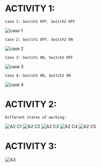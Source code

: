 # ACTIVITY 1:
    Case 1: Switch1 OFF, Switch2 OFF
![case 1](https://user-images.githubusercontent.com/89760551/133736476-b0c631ca-6a2d-46a6-837b-7e401847d6b2.png)

    Case 2: Switch1 OFF, Switch2 ON
![case 2](https://user-images.githubusercontent.com/89760551/133736578-bb10b617-35c0-4329-8e05-7c6f4d46ae20.png)

    Case 3: Switch1 ON, Switch2 OFF
![case 3](https://user-images.githubusercontent.com/89760551/133736702-6fb89b63-2505-4353-b3b9-fa145405f32d.png)

    Case 4: Switch1 ON, Switch2 ON
![case 4](https://user-images.githubusercontent.com/89760551/133736777-19e5d861-f92a-4592-8051-53b732396b88.png)

# ACTIVITY 2:
    Different states of working:
![A2 C1](https://user-images.githubusercontent.com/89760551/133736911-5aae8cd0-bccc-497d-892b-ab9e971a89e2.png)  ![A2 C2](https://user-images.githubusercontent.com/89760551/133736943-be69928b-d025-42d6-b15c-45b8b1db873f.png)
![A2 C3](https://user-images.githubusercontent.com/89760551/133736982-72c83e28-daeb-4773-9c40-1416b1a6b689.png)   ![A2 C4](https://user-images.githubusercontent.com/89760551/133737022-649b0c33-b387-4333-861d-3637e9a94f64.png)
![A2 C5](https://user-images.githubusercontent.com/89760551/133737043-72e26ce0-3272-4d2d-b02e-97cd59b587d2.png)

# ACTIVITY 3:
![A3](https://user-images.githubusercontent.com/89760551/133737123-b2cb76a0-96ba-4be9-a3e1-001199cab1af.png)




